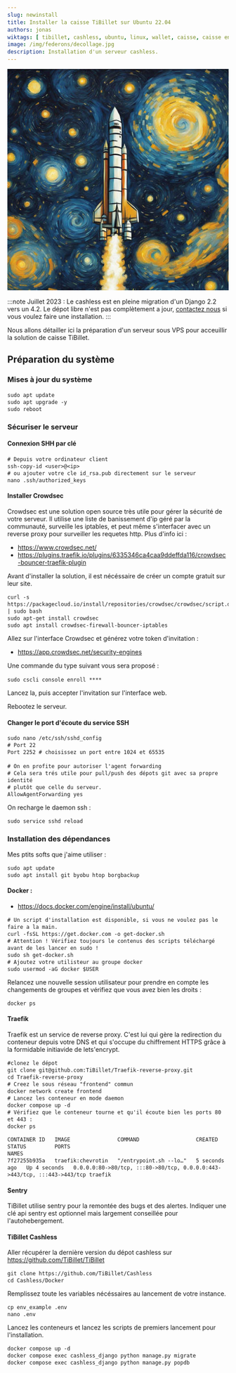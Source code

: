 ```yaml
---
slug: newinstall
title: Installer la caisse TiBillet sur Ubuntu 22.04
authors: jonas
wiktags: [ tibillet, cashless, ubuntu, linux, wallet, caisse, caisse enregistreuse ]
image: /img/federons/decollage.jpg
description: Installation d'un serveur cashless.
---
```


![/img/federons/decollage.jpg](/img/federons/decollage.jpg)

:::note
Juillet 2023 : 
Le cashless est en pleine migration d'un Django 2.2 vers un 4.2. Le dépot libre n'est pas complètement a
jour, [contactez nous](https://discord.gg/ecb5jtP7vY) si vous voulez faire une installation.
:::

Nous allons détailler ici la préparation d'un serveur sous VPS pour acceuillir la solution de caisse TiBillet.

## Préparation du système

### Mises à jour du système

```shell
sudo apt update
sudo apt upgrade -y
sudo reboot
```

### Sécuriser le serveur

#### Connexion SHH par clé

```shell
# Depuis votre ordinateur client
ssh-copy-id <user>@<ip>
# ou ajouter votre cle id_rsa.pub directement sur le serveur 
nano .ssh/authorized_keys 
````

#### Installer Crowdsec

Crowdsec est une solution open source très utile pour gérer la sécurité de votre serveur.
Il utilise une liste de banissement d'ip géré par la communauté, surveille les iptables, et peut même s'interfacer avec
un reverse proxy pour surveiller les requetes http. Plus d'info ici :

- https://www.crowdsec.net/
- https://plugins.traefik.io/plugins/6335346ca4caa9ddeffda116/crowdsec-bouncer-traefik-plugin

Avant d'installer la solution, il est nécéssaire de créer un compte gratuit sur leur site.

```shell
curl -s https://packagecloud.io/install/repositories/crowdsec/crowdsec/script.deb.sh | sudo bash
sudo apt-get install crowdsec
sudo apt install crowdsec-firewall-bouncer-iptables
```

Allez sur l'interface Crowdsec et générez votre token d'invitation :

- https://app.crowdsec.net/security-engines

Une commande du type suivant vous sera proposé :

```sudo cscli console enroll ****```

Lancez la, puis accepter l'invitation sur l'interface web.

Rebootez le serveur.

#### Changer le port d'écoute du service SSH

```shell
sudo nano /etc/ssh/sshd_config
# Port 22
Port 2252 # choisissez un port entre 1024 et 65535

# On en profite pour autoriser l'agent forwarding
# Cela sera trés utile pour pull/push des dépots git avec sa propre identité
# plutôt que celle du serveur.
AllowAgentForwarding yes
```

On recharge le daemon ssh :

```shell
sudo service sshd reload
```

### Installation des dépendances

Mes ptits softs que j'aime utiliser :

```shell
sudo apt update
sudo apt install git byobu htop borgbackup

```

#### Docker :

- https://docs.docker.com/engine/install/ubuntu/

```shell
# Un script d'installation est disponible, si vous ne voulez pas le faire a la main.
curl -fsSL https://get.docker.com -o get-docker.sh
# Attention ! Vérifiez toujours le contenus des scripts téléchargé avant de les lancer en sudo ! 
sudo sh get-docker.sh
# Ajoutez votre utilisteur au groupe docker
sudo usermod -aG docker $USER
```

Relancez une nouvelle session utilisateur pour prendre en compte les changements de groupes et vérifiez que vous avez
bien les droits :

```shell
docker ps
```

#### Traefik

Traefik est un service de reverse proxy. C'est lui qui gère la redirection du conteneur depuis votre DNS et qui s'occupe
du chiffrement HTTPS grâce à la formidable initiavide de lets'encrypt.

```shell
#clonez le dépot
git clone git@github.com:TiBillet/Traefik-reverse-proxy.git
cd Traefik-reverse-proxy
# Creez le sous réseau "frontend" commun
docker network create frontend
# Lancez les conteneur en mode daemon
docker compose up -d
# Vérifiez que le conteneur tourne et qu'il écoute bien les ports 80 et 443 :
docker ps
```

```shell
CONTAINER ID   IMAGE               COMMAND                  CREATED         STATUS         PORTS                                                                    NAMES
7f27255b935a   traefik:chevrotin   "/entrypoint.sh --lo…"   5 seconds ago   Up 4 seconds   0.0.0.0:80->80/tcp, :::80->80/tcp, 0.0.0.0:443->443/tcp, :::443->443/tcp traefik
```

#### Sentry

TiBillet utilise sentry pour la remontée des bugs et des alertes.
Indiquer une clé api sentry est optionnel mais largement conseillée pour l'autohebergement.

#### TiBillet Cashless

Aller récupérer la dernière version du dépot cashless sur https://github.com/TiBillet/TiBillet

```shell
git clone https://github.com/TiBillet/Cashless
cd Cashless/Docker
```

Remplissez toute les variables nécéssaires au lancement de votre instance.

```shell
cp env_example .env
nano .env
```

Lancez les conteneurs et lancez les scripts de premiers lancement pour l'installation.
```shell
docker compose up -d
docker compose exec cashless_django python manage.py migrate
docker compose exec cashless_django python manage.py popdb
```

